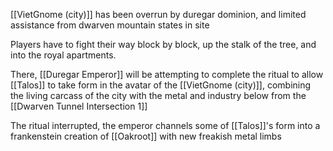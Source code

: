 [[VietGnome (city)]] has been overrun by duregar dominion, and limited assistance from dwarven mountain states in site

Players have to fight their way block by block, up the stalk of the tree, and into the royal apartments.

There, [[Duregar Emperor]] will be attempting to complete the ritual to allow [[Talos]] to take form in the avatar of the [[VietGnome (city)]], combining the living carcass of the city with the metal and industry below from the [[Dwarven Tunnel Intersection 1]]

The ritual interrupted, the emperor channels some of [[Talos]]'s form into a frankenstein creation of [[Oakroot]] with new freakish metal limbs